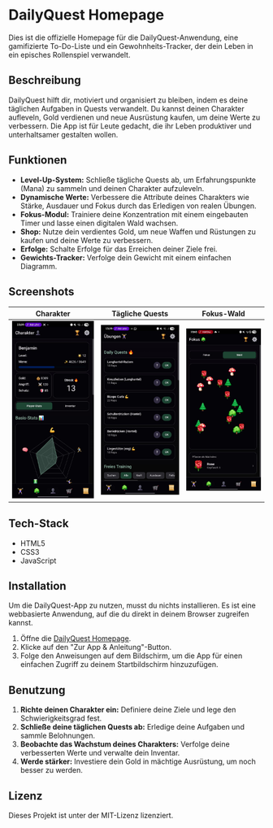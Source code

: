 # DailyQuest Homepage

Dies ist die offizielle Homepage für die DailyQuest-Anwendung, eine gamifizierte To-Do-Liste und ein Gewohnheits-Tracker, der dein Leben in ein episches Rollenspiel verwandelt.

## Beschreibung

DailyQuest hilft dir, motiviert und organisiert zu bleiben, indem es deine täglichen Aufgaben in Quests verwandelt. Du kannst deinen Charakter aufleveln, Gold verdienen und neue Ausrüstung kaufen, um deine Werte zu verbessern. Die App ist für Leute gedacht, die ihr Leben produktiver und unterhaltsamer gestalten wollen.

## Funktionen

-   **Level-Up-System:** Schließe tägliche Quests ab, um Erfahrungspunkte (Mana) zu sammeln und deinen Charakter aufzuleveln.
-   **Dynamische Werte:** Verbessere die Attribute deines Charakters wie Stärke, Ausdauer und Fokus durch das Erledigen von realen Übungen.
-   **Fokus-Modul:** Trainiere deine Konzentration mit einem eingebauten Timer und lasse einen digitalen Wald wachsen.
-   **Shop:** Nutze dein verdientes Gold, um neue Waffen und Rüstungen zu kaufen und deine Werte zu verbessern.
-   **Erfolge:** Schalte Erfolge für das Erreichen deiner Ziele frei.
-   **Gewichts-Tracker:** Verfolge dein Gewicht mit einem einfachen Diagramm.

## Screenshots

| Charakter                                       | Tägliche Quests                                  | Fokus-Wald                                    |
| ----------------------------------------------- | --------------------------------------------- | ----------------------------------------------- |
| ![Charakter](Screenshots/Character_Main.JPG) | ![Tägliche Quests](Screenshots/Daily_Quest.JPG) | ![Fokus-Wald](Screenshots/Fokus_Wald.JPG) |

## Tech-Stack

-   HTML5
-   CSS3
-   JavaScript

## Installation

Um die DailyQuest-App zu nutzen, musst du nichts installieren. Es ist eine webbasierte Anwendung, auf die du direkt in deinem Browser zugreifen kannst.

1.  Öffne die [DailyQuest Homepage](https://017pixel.github.io/DailyQuest-Homepage/).
2.  Klicke auf den "Zur App & Anleitung"-Button.
3.  Folge den Anweisungen auf dem Bildschirm, um die App für einen einfachen Zugriff zu deinem Startbildschirm hinzuzufügen.

## Benutzung

1.  **Richte deinen Charakter ein:** Definiere deine Ziele und lege den Schwierigkeitsgrad fest.
2.  **Schließe deine täglichen Quests ab:** Erledige deine Aufgaben und sammle Belohnungen.
3.  **Beobachte das Wachstum deines Charakters:** Verfolge deine verbesserten Werte und verwalte dein Inventar.
4.  **Werde stärker:** Investiere dein Gold in mächtige Ausrüstung, um noch besser zu werden.

## Lizenz

Dieses Projekt ist unter der MIT-Lizenz lizenziert.

